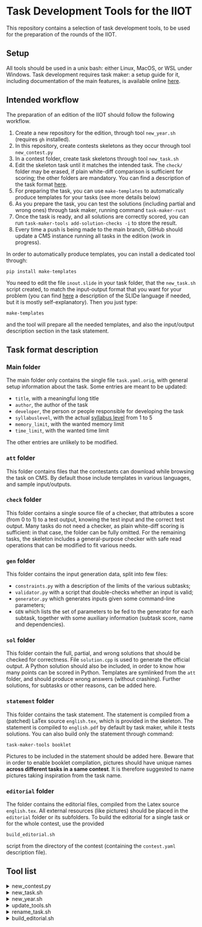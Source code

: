 # Task Development Tools for the IIOT

This repository contains a selection of task development tools, to be used for the preparation of the rounds of the IIOT.

## Setup

All tools should be used in a unix bash: either Linux, MacOS, or WSL under Windows. Task development requires task maker: a setup guide for it, including documentation of the main features, is available online [here](https://github.com/olimpiadi-informatica/task-maker-rust#readme).

## Intended workflow

The preparation of an edition of the IIOT should follow the following workflow.

1. Create a new repository for the edition, through tool `new_year.sh` (requires `gh` installed).
1. In this repository, create contests skeletons as they occur through tool `new_contest.py`
1. In a contest folder, create task skeletons through tool `new_task.sh`
1. Edit the skeleton task until it matches the intended task. The `check/` folder may be erased, if plain white-diff comparison is sufficient for scoring; the other folders are mandatory. You can find a description of the task format [here](https://github.com/iio-team/tools#task-format-description).
1. For preparing the task, you can use `make-templates` to automatically produce templates for your tasks (see more details below)
1. As you prepare the task, you can test the solutions (including partial and wrong ones) through task maker, running command `task-maker-rust`
1. Once the task is ready, and all solutions are correctly scored, you can run `task-maker-tools add-solution-checks -i` to store the result.
1. Every time a push is being made to the main branch, GitHub should update a CMS instance running all tasks in the edition (work in progress).

In order to automatically produce templates, you can install a dedicated tool through:
```
pip install make-templates
```
You need to edit the file `inout.slide` in your task folder, that the `new_task.sh` script created, to match the input-output format that you want for your problem (you can find [here](https://github.com/olimpiadi-informatica/make-templates) a description of the SLIDe language if needed, but it is mostly self-explanatory). Then you just type:
```
make-templates
```
and the tool will prepare all the needed templates, and also the input/output description section in the task statement.

## Task format description

### Main folder

The main folder only contains the single file `task.yaml.orig`, with general setup information about the task. Some entries are meant to be updated:

- `title`, with a meaningful long title
- `author`, the author of the task
- `developer`, the person or people responsible for developing the task
- `syllabuslevel`, with the actual [syllabus level](https://squadre.olinfo.it/resources/syllabus.pdf) from 1 to 5
- `memory_limit`, with the wanted memory limit
- `time_limit`, with the wanted time limit

The other entries are unlikely to be modified.

### `att` folder

This folder contains files that the contestants can download while browsing the task on CMS. By default those include templates in various languages, and sample input/outputs.

### `check` folder

This folder contains a single source file of a checker, that attributes a score (from 0 to 1) to a test output, knowing the test input and the correct test output. Many tasks do not need a checker, as plain white-diff scoring is sufficient: in that case, the folder can be fully omitted. For the remaining tasks, the skeleton includes a general-purpose checker with safe read operations that can be modified to fit various needs.

### `gen` folder

This folder contains the input generation data, split into few files:
- `constraints.py` with a description of the limits of the various subtasks;
- `validator.py` with a script that double-checks whether an input is valid;
- `generator.py` which generates inputs given some command-line parameters;
- `GEN` which lists the set of parameters to be fed to the generator for each subtask, together with some auxiliary information (subtask score, name and dependencies).

### `sol` folder

This folder contain the full, partial, and wrong solutions that should be checked for correctness. File `solution.cpp` is used to generate the official output. A Python solution should also be included, in order to know how many points can be scored in Python. Templates are symlinked from the `att` folder, and should produce wrong answers (without crashing). Further solutions, for subtasks or other reasons, can be added here.

### `statement` folder

This folder contains the task statement. The statement is compiled from a (patched) LaTex source `english.tex`, which is provided in the skeleton. The statement is compiled to `english.pdf` by default by task maker, while it tests solutions. You can also build only the statement through command:
```
task-maker-tools booklet
```
Pictures to be included in the statement should be added here. Beware that in order to enable booklet compilation, pictures should have unique names **across different tasks in a same contest**. It is therefore suggested to name pictures taking inspiration from the task name.

### `editorial` folder

The folder contains the editorial files, compiled from the Latex source `english.tex`. All external resources (like pictures) should be placed in the `editorial` folder or its subfolders.
To build the editorial for a single task or for the whole contest, use the provided
```
build_editorial.sh
```
script from the directory of the contest (containing the `contest.yaml` description file).

## Tool list

<details>
<summary>new_contest.py</summary>

Creates a contest main folder. Requires to specify the round number, the year, the start and duration of the contest.

</details>

<details>
<summary>new_task.sh</summary>

Creates a task skeleton, given its name.

</details>

<details>
<summary>new_year.sh</summary>

Creates an edition repository, given the year.

</details>

<details>
<summary>update_tools.sh</summary>

If run in an edition repository, it updates the tools folder to the latest version.

</details>

<details>
<summary>rename_task.sh</summary>

If run in an task repository, given its current name and a new one, it renames the task.

</details>

<details>
<summary>build_editorial.sh</summary>

If run from a contest repository, it builds the editorial `editorial.pdf` for a single task (given its name as an argument),
or for the whole contest (fetching the list of tasks automatically from `contest.yaml`).

</details>
